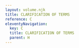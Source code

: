 ```yaml
---
layout: volume.njk
title: CLARIFICATION OF TERMS
reference: C
eleventyNavigation:
  key: C
  title: CLARIFICATION OF TERMS
  parent: H
---
```


